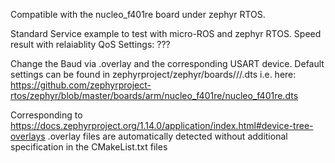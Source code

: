 Compatible with the nucleo_f401re board under zephyr RTOS.

Standard Service example to test with micro-ROS and zephyr RTOS.
Speed result with relaiablity QoS Settings: ???

Change the Baud via <boardname>.overlay and the corresponding USART device. Default settings can be found in zephyrproject/zephyr/boards/<arch>/<boardname>/<boardname>.dts
i.e. here: https://github.com/zephyrproject-rtos/zephyr/blob/master/boards/arm/nucleo_f401re/nucleo_f401re.dts

Corresponding to https://docs.zephyrproject.org/1.14.0/application/index.html#device-tree-overlays <boardname>.overlay files are automatically detected without additional specification in the CMakeList.txt files
